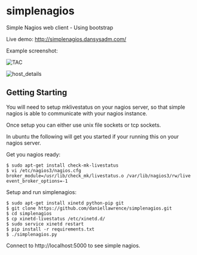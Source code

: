 simplenagios
============

Simple Nagios web client - Using bootstrap

Live demo:
http://simplenagios.dansysadm.com/

Example screenshot:

![TAC](https://raw.github.com/daniellawrence/simplenagios/master/screenshots/tac.png "TAC")

![host_details](https://raw.github.com/daniellawrence/simplenagios/master/screenshots/localhost_host_detail.png "host_details")


Getting Starting
----------------

You will need to setup mklivestatus on your nagios server, so that simple nagios is able to communicate with your nagios instance.

Once setup you can either use unix file sockets or tcp sockets.

In ubuntu the following will get you started if your running this on your nagios server.


Get you nagios ready:

    $ sudo apt-get install check-mk-livestatus
    $ vi /etc/nagios3/nagios.cfg
    broker_module=/usr/lib/check_mk/livestatus.o /var/lib/nagios3/rw/live
    event_broker_options=-1

Setup and run simplenagios:

    $ sudo apt-get install xinetd python-pip git
    $ git clone https://github.com/daniellawrence/simplenagios.git
    $ cd simplenagios
    $ cp xinetd-livestatus /etc/xinetd.d/
    $ sudo service xinetd restart
    $ pip install -r requirements.txt
    $ ./simplenagios.py

Connect to http://localhost:5000 to see simple nagios.
